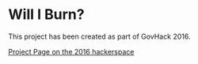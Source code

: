 # Will I Burn?

This project has been created as part of GovHack 2016. 


<a href="http://2016.hackerspace.govhack.org/content/will-i-burn">Project Page on the 2016 hackerspace </a>
